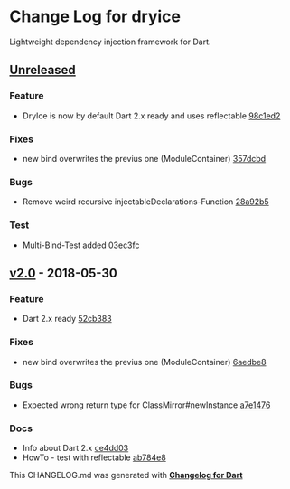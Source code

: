 # Change Log for dryice
Lightweight dependency injection framework for Dart.

## [Unreleased](http://github.com/mikemitterer/dryice/compare/v2.0...HEAD)

### Feature
* DryIce is now by default Dart 2.x ready and uses reflectable [98c1ed2](https://github.com/mikemitterer/dryice/commit/98c1ed2701b1dff22f7595e074976ff039d5bd79)

### Fixes
* new bind overwrites the previus one (ModuleContainer) [357dcbd](https://github.com/mikemitterer/dryice/commit/357dcbdbe3b03e00713917183c55da4aa44bcccb)

### Bugs
* Remove weird recursive injectableDeclarations-Function [28a92b5](https://github.com/mikemitterer/dryice/commit/28a92b5c5def71879481db0f968450b8f29c0b75)

### Test
* Multi-Bind-Test added [03ec3fc](https://github.com/mikemitterer/dryice/commit/03ec3fc3464e5a7ef5bac1a53fca7707ba275197)

## [v2.0](http://github.com/mikemitterer/dryice/compare/v1.8...v2.0) - 2018-05-30

### Feature
* Dart 2.x ready [52cb383](https://github.com/mikemitterer/dryice/commit/52cb383656d38dcfc6df68ff272a1f630ad9d6ea)

### Fixes
* new bind overwrites the previus one (ModuleContainer) [6aedbe8](https://github.com/mikemitterer/dryice/commit/6aedbe82c6eaf9fdda051d36cdf1f51c576abc98)

### Bugs
* Expected wrong return type for ClassMirror#newInstance [a7e1476](https://github.com/mikemitterer/dryice/commit/a7e147646d42d982401c98a99ef7eeef77c592ba)

### Docs
* Info about Dart 2.x [ce4dd03](https://github.com/mikemitterer/dryice/commit/ce4dd03c921a8b40663f04df27aa0b6ad490d657)
* HowTo - test with reflectable [ab784e8](https://github.com/mikemitterer/dryice/commit/ab784e82f40efea0fcf4d44122f030d80af0d80c)


This CHANGELOG.md was generated with [**Changelog for Dart**](https://pub.dartlang.org/packages/changelog)
